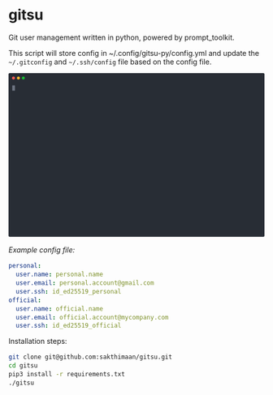 # gitsu
Git user management written in python, powered by prompt_toolkit.


This script will store config in ~/.config/gitsu-py/config.yml and update the `~/.gitconfig` and `~/.ssh/config` file based on the config file.

<p align="center">
  <img src="https://raw.githubusercontent.com/sakthimaan/gitsu/main/examples/demo.svg">
</p>

*Example config file:*

```yaml
personal:
  user.name: personal.name
  user.email: personal.account@gmail.com
  user.ssh: id_ed25519_personal
official:
  user.name: official.name
  user.email: official.account@mycompany.com
  user.ssh: id_ed25519_official
```

Installation steps:
```bash
git clone git@github.com:sakthimaan/gitsu.git
cd gitsu
pip3 install -r requirements.txt
./gitsu
```
